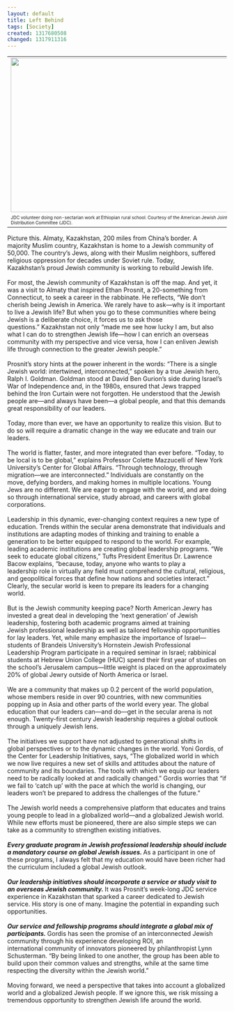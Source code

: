 ```yaml
---
layout: default
title: Left Behind
tags: [Society]
created: 1317680508
changed: 1317911316
---
```

<table class="image">
	<tbody>
		<tr>
			<td>
				<span style="font-size:10px;"><img alt="" src="/files/Sage - Globalism final.jpg" style="width: 500px; height: 355px; " /></span></td>
		</tr>
		<tr>
			<td>
				<span style="font-size:10px;">JDC volunteer doing non-sectarian work at Ethiopian rural school. Courtesy of the American Jewish Joint Distribution Committee (JDC).</span></td>
		</tr>
	</tbody>
</table>
<div>
	Picture this. Almaty, Kazakhstan, 200&nbsp;miles from China&rsquo;s border. A majority&nbsp;Muslim country, Kazakhstan is&nbsp;home to a Jewish community of 50,000.&nbsp;The country&rsquo;s Jews, along with their Muslim&nbsp;neighbors, suffered religious oppression for&nbsp;decades under Soviet rule. Today, Kazakhstan&rsquo;s&nbsp;proud Jewish community is working&nbsp;to rebuild Jewish life.</div>
<div>
	&nbsp;</div>
<div>
	For most, the Jewish community of Kazakhstan&nbsp;is off the map. And yet, it was a&nbsp;visit to Almaty that inspired Ethan Prosnit,&nbsp;a 20-something from Connecticut, to seek&nbsp;a career in the rabbinate. He reflects, &ldquo;We&nbsp;don&rsquo;t cherish being Jewish in America. We&nbsp;rarely have to ask&mdash;why is it important to&nbsp;live a Jewish life? But when you go to these&nbsp;communities where being Jewish is a deliberate&nbsp;choice, it forces us to ask those questions.&rdquo;&nbsp;Kazakhstan not only &ldquo;made me see how lucky I am, but also what I can do to&nbsp;strengthen Jewish life&mdash;how I can enrich an&nbsp;overseas community with my perspective&nbsp;and vice versa, how I can enliven Jewish life&nbsp;through connection to the greater Jewish&nbsp;people.&rdquo;</div>
<div>
	&nbsp;</div>
<div>
	Prosnit&rsquo;s story hints at the power inherent&nbsp;in the words: &ldquo;There is a single Jewish&nbsp;world: intertwined, interconnected,&rdquo; spoken&nbsp;by a true Jewish hero, Ralph I. Goldman.&nbsp;Goldman stood at David Ben Gurion&rsquo;s side&nbsp;during Israel&rsquo;s War of Independence and, in&nbsp;the 1980s, ensured that Jews trapped behind&nbsp;the Iron Curtain were not forgotten.&nbsp;He understood that the Jewish people are&mdash;and always have been&mdash;a global people, and&nbsp;that this demands great responsibility of our&nbsp;leaders.</div>
<div>
	&nbsp;</div>
<div>
	Today, more than ever, we have an opportunity&nbsp;to realize this vision. But to do so&nbsp;will require a dramatic change in the way we&nbsp;educate and train our leaders.&nbsp;</div>
<div>
	&nbsp;</div>
<div>
	The world is flatter, faster, and more integrated&nbsp;than ever before. &ldquo;Today, to be local&nbsp;is to be global,&rdquo; explains Professor Colette&nbsp;Mazzucelli of New York University&rsquo;s Center&nbsp;for Global Affairs. &ldquo;Through technology,&nbsp;through migration&mdash;we are interconnected.&rdquo;&nbsp;Individuals are constantly on the move,&nbsp;defying borders, and making homes in multiple&nbsp;locations. Young Jews are no different.&nbsp;We are eager to engage with the world, and&nbsp;are doing so through international service,&nbsp;study abroad, and careers with global corporations.</div>
<div>
	&nbsp;</div>
<div>
	Leadership in this dynamic, ever-changing&nbsp;context requires a new type of education.&nbsp;Trends within the secular arena demonstrate&nbsp;that individuals and institutions are&nbsp;adapting modes of thinking and training to&nbsp;enable a generation to be better equipped&nbsp;to respond to the world. For example, leading&nbsp;academic institutions are creating global&nbsp;leadership programs. &ldquo;We seek to educate&nbsp;global citizens,&rdquo; Tufts President Emeritus&nbsp;Dr. Lawrence Bacow explains, &ldquo;because,&nbsp;today, anyone who wants to play a leadership&nbsp;role in virtually any field must comprehend&nbsp;the cultural, religious, and geopolitical&nbsp;forces that define how nations and societies&nbsp;interact.&rdquo; Clearly, the secular world is keen&nbsp;to prepare its leaders for a changing world.</div>
<div>
	&nbsp;</div>
<div>
	But is the Jewish community keeping&nbsp;pace? North American Jewry has invested&nbsp;a great deal in developing the &lsquo;next generation&rsquo;&nbsp;of Jewish leadership, fostering both&nbsp;academic programs aimed at training Jewish&nbsp;professional leadership as well as tailored&nbsp;fellowship opportunities for lay leaders. Yet,&nbsp;while many emphasize the importance of&nbsp;Israel&mdash;students of Brandeis University&rsquo;s&nbsp;Hornstein Jewish Professional Leadership&nbsp;Program participate in a required seminar in&nbsp;Israel; rabbinical students at Hebrew Union&nbsp;College (HUC) spend their first year of studies&nbsp;on the school&rsquo;s Jerusalem campus&mdash;little&nbsp;weight is placed on the approximately 20%&nbsp;of global Jewry outside of North America or&nbsp;Israel.</div>
<div>
	&nbsp;</div>
<div>
	We are a community that makes up 0.2&nbsp;percent of the world population, whose&nbsp;members reside in over 90 countries, with&nbsp;new communities popping up in Asia and&nbsp;other parts of the world every year. The&nbsp;global education that our leaders can&mdash;and&nbsp;do&mdash;get in the secular arena is not enough.&nbsp;Twenty-first century Jewish leadership requires&nbsp;a global outlook through a uniquely&nbsp;Jewish lens.</div>
<div>
	&nbsp;</div>
<div>
	The initiatives we support have not&nbsp;adjusted to generational shifts in global&nbsp;perspectives or to the dynamic changes in&nbsp;the world. Yoni Gordis, of the Center for&nbsp;Leadership Initiatives, says, &ldquo;The globalized&nbsp;world in which we now live requires a new&nbsp;set of skills and attitudes about the nature&nbsp;of community and its boundaries. The tools&nbsp;with which we equip our leaders need to be&nbsp;radically looked at and radically changed.&rdquo;&nbsp;Gordis worries that &ldquo;if we fail to &lsquo;catch up&rsquo;&nbsp;with the pace at which the world is changing,&nbsp;our leaders won&rsquo;t be prepared to address&nbsp;the challenges of the future.&rdquo;</div>
<div>
	&nbsp;</div>
<div>
	The Jewish world needs a comprehensive&nbsp;platform that educates and trains young people&nbsp;to lead in a globalized world&mdash;and a globalized&nbsp;Jewish world. While new efforts must&nbsp;be pioneered, there are also simple steps we&nbsp;can take as a community to strengthen existing&nbsp;initiatives.</div>
<div>
	&nbsp;</div>
<div>
	<em><strong>Every graduate program in Jewish professional&nbsp;leadership should include a mandatory&nbsp;</strong></em><em><strong>course on global Jewish issues. </strong></em>As a&nbsp;participant in one of these programs, I always&nbsp;felt that my education would have been&nbsp;richer had the curriculum included a global&nbsp;Jewish outlook.</div>
<div>
	&nbsp;</div>
<div>
	<em><strong>Our leadership initiatives should incorporate&nbsp;a service or study visit to an&nbsp;overseas Jewish community. </strong></em>It was Prosnit&rsquo;s&nbsp;week-long JDC service experience in&nbsp;Kazakhstan that sparked a career dedicated&nbsp;to Jewish service. His story is one of many.&nbsp;Imagine the potential in expanding such opportunities.</div>
<div>
	&nbsp;</div>
<div>
	<em><strong>Our service and fellowship programs&nbsp;should integrate a global mix of participants.&nbsp;</strong></em>Gordis has seen the promise of an interconnected&nbsp;Jewish community through his&nbsp;experience developing ROI, an international&nbsp;community of innovators pioneered by philanthropist&nbsp;Lynn Schusterman. &ldquo;By being&nbsp;linked to one another, the group has been&nbsp;able to build upon their common values and&nbsp;strengths, while at the same time respecting&nbsp;the diversity within the Jewish world.&rdquo;</div>
<div>
	&nbsp;</div>
<div>
	Moving forward, we need a perspective&nbsp;that takes into account a globalized world&nbsp;and a globalized Jewish people. If we ignore&nbsp;this, we risk missing a tremendous opportunity&nbsp;to strengthen Jewish life around the&nbsp;world.</div>
<p>
	&nbsp;</p>
